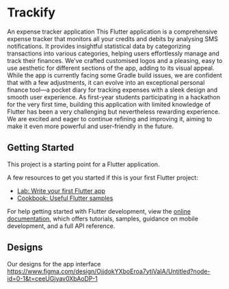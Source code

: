 # Trackify
An expense tracker application
This Flutter application is a comprehensive expense tracker that monitors all your credits and debits by analysing SMS notifications. It provides insightful statistical data by categorizing transactions into various categories, helping users effortlessly manage and track their finances.
We’ve crafted customised logos and a pleasing, easy to use aesthetic for different sections of the app, adding to its visual appeal. While the app is currently facing some Gradle build issues, we are confident that with a few adjustments, it can evolve into an exceptional personal finance tool—a pocket diary for tracking expenses with a sleek design and smooth user experience.
As first-year students participating in a hackathon for the very first time, building this application with limited knowledge of Flutter has been a very challenging but nevertheless rewarding experience. We are excited and eager to continue refining and improving it, aiming to make it even more powerful and user-friendly in the future.



## Getting Started

This project is a starting point for a Flutter application.

A few resources to get you started if this is your first Flutter project:

- [Lab: Write your first Flutter app](https://docs.flutter.dev/get-started/codelab)
- [Cookbook: Useful Flutter samples](https://docs.flutter.dev/cookbook)

For help getting started with Flutter development, view the
[online documentation](https://docs.flutter.dev/), which offers tutorials,
samples, guidance on mobile development, and a full API reference.


## Designs
Our designs for the app interface
https://www.figma.com/design/OjjdokYXboEroa7ytiVaIA/Untitled?node-id=0-1&t=ceeUGjyav0XbAoDP-1
   
